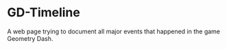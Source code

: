 # GD-Timeline
 A web page trying to document all major events that happened in the game Geometry Dash.
